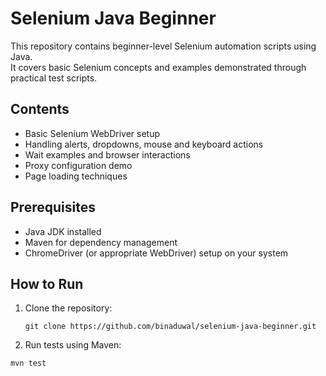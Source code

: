 # Selenium Java Beginner

This repository contains beginner-level Selenium automation scripts using Java.  
It covers basic Selenium concepts and examples demonstrated through practical test scripts.

## Contents

- Basic Selenium WebDriver setup
- Handling alerts, dropdowns, mouse and keyboard actions
- Wait examples and browser interactions
- Proxy configuration demo
- Page loading techniques

## Prerequisites

- Java JDK installed
- Maven for dependency management
- ChromeDriver (or appropriate WebDriver) setup on your system

## How to Run

1. Clone the repository:
   ```
   git clone https://github.com/binaduwal/selenium-java-beginner.git
   ``` 
2. Run tests using Maven:
```
mvn test
```



